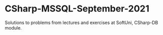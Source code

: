 # CSharp-MSSQL-September-2021
Solutions to problems from lectures and exercises at SoftUni, CSharp-DB module. 
